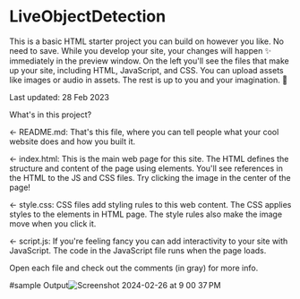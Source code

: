 # LiveObjectDetection

This is a basic HTML starter project you can build on however you like. No need to save. While you develop your site, your changes will happen ✨ immediately in the preview window. On the left you'll see the files that make up your site, including HTML, JavaScript, and CSS. You can upload assets like images or audio in assets. The rest is up to you and your imagination. 🦄

Last updated: 28 Feb 2023

What's in this project?

← README.md: That's this file, where you can tell people what your cool website does and how you built it.

← index.html: This is the main web page for this site. The HTML defines the structure and content of the page using elements. You'll see references in the HTML to the JS and CSS files. Try clicking the image in the center of the page!

← style.css: CSS files add styling rules to this web content. The CSS applies styles to the elements in HTML page. The style rules also make the image move when you click it.

← script.js: If you're feeling fancy you can add interactivity to your site with JavaScript. The code in the JavaScript file runs when the page loads.

Open each file and check out the comments (in gray) for more info.

#sample Output![Screenshot 2024-02-26 at 9 00 37 PM](https://github.com/ranjansmygit/LiveObjectDetection/assets/83495544/26f6f0a8-4e3e-42d0-ab47-1cdc06b69e44)
